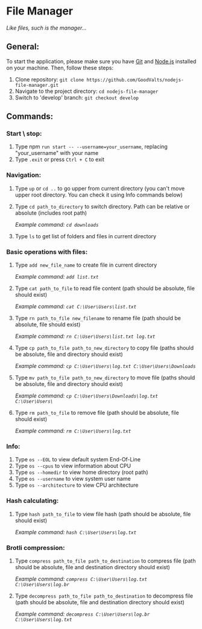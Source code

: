 # File Manager

_Like files, such is the manager..._

## General:

To start the application, please make sure you have [Git](https://git-scm.com) and [Node.js](https://nodejs.org) installed on your machine. Then, follow these steps:

1. Clone repository: `git clone https://github.com/GoodValts/nodejs-file-manager.git`
1. Navigate to the project directory: `cd nodejs-file-manager`
1. Switch to 'develop' branch: `git checkout develop`

## Commands:

### Start \ stop:

1. Type npm `run start -- --username=your_username`, replacing "your_username" with your name
1. Type `.exit` or press `Ctrl + C` to exit

### Navigation:

1. Type `up` or `cd ..` to go upper from current directory (you can't move upper root directory. You can check it using Info commands below)
1. Type `cd path_to_directory` to switch directory. Path can be relative or absolute (includes root path)

   _Example command: `cd downloads`_

1. Type `ls` to get list of folders and files in current directory

### Basic operations with files:

1. Type `add new_file_name` to create file in current directory

   _Example command: `add list.txt`_

1. Type `cat path_to_file` to read file content (path should be absolute, file should exist)

   _Example command: `cat С:\User\Users\list.txt`_

1. Type `rn path_to_file new_filename` to rename file (path should be absolute, file should exist)

   _Example command: `rn С:\User\Users\list.txt log.txt`_

1. Type `cp path_to_file path_to_new_directory` to copy file (paths should be absolute, file and directory should exist)

   _Example command: `cp С:\User\Users\log.txt C:\User\Users\Downloads`_

1. Type `mv path_to_file path_to_new_directory` to move file (paths should be absolute, file and directory should exist)

   _Example command: `cp С:\User\Users\Downloads\log.txt C:\User\Users\`_

1. Type `rm path_to_file` to remove file (path should be absolute, file should exist)

   _Example command: `rm С:\User\Users\log.txt`_

### Info:

1. Type `os --EOL` to view default system End-Of-Line
1. Type `os --cpus` to view information about CPU
1. Type `os --homedir` to view home directory (root path)
1. Type `os --username` to view system user name
1. Type `os --architecture` to view CPU architecture

### Hash calculating:

1. Type `hash path_to_file` to view file hash (path should be absolute, file should exist)

   _Example command: `hash С:\User\Users\log.txt`_

### Brotli compression:

1. Type `compress path_to_file path_to_destination` to compress file (path should be absolute, file and destination directory should exist)

   _Example command: `compress С:\User\Users\log.txt С:\User\Users\log.br`_

1. Type `decompress path_to_file path_to_destination` to decompress file (path should be absolute, file and destination directory should exist)

   _Example command: `decompress С:\User\Users\log.br С:\User\Users\log.txt`_
